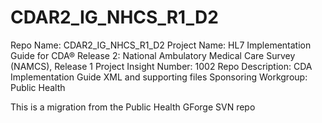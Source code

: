 # CDAR2_IG_NHCS_R1_D2

Repo Name: CDAR2_IG_NHCS_R1_D2
Project Name: HL7 Implementation Guide for CDA® Release 2: National Ambulatory Medical Care Survey (NAMCS), Release 1
Project Insight Number: 1002
Repo Description: CDA Implementation Guide XML and supporting files
Sponsoring Workgroup: Public Health

This is a migration from the Public Health GForge SVN repo
